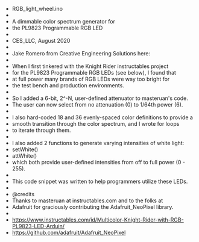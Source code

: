  * RGB_light_wheel.ino
  * 
  * A dimmable color spectrum generator for 
  * the PL9823 Programmable RGB LED
  * 
  * CES_LLC, August 2020
  * 
  * Jake Romero from Creative Engineering Solutions here: 
  *  
  * When I first tinkered with the Knight Rider instructables project 
  * for the PL9823 Programmable RGB LEDs (see below), I found that 
  * at full power many brands of RGB LEDs were way too bright for 
  * the test bench and production environments. 
  * 
  * So I added a 6-bit, 2^-N, user-defined attenuator to masteruan's code. 
  * The user can now select from no attenuation (0) to 1/64th power (6).
  * 
  * I also hard-coded 18 and 36 evenly-spaced color definitions to provide a
  * smooth transition through the color spectrum, and I wrote for loops 
  * to iterate through them.
  * 
  * I also added 2 functions to generate varying intensities of white light: 
  * setWhite() 
  * attWhite() 
  * which both provide user-defined intensities from off to full power (0 - 255).
  * 
  * This code snippet was written to help programmers utilize these LEDs.
  * 
  * @credits
  * Thanks to masteruan at instructables.com and to the folks at 
  * Adafruit for graciously contributing the Adafruit_NeoPixel library. 
  * 
  * https://www.instructables.com/id/Multicolor-Knight-Rider-with-RGB-PL9823-LED-Arduin/
  * https://github.com/adafruit/Adafruit_NeoPixel
